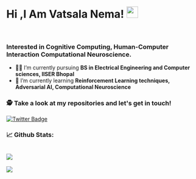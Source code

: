 # Hi ,I Am Vatsala Nema! <img src="https://raw.githubusercontent.com/debdutgoswami/debdutgoswami/master/assets/gifs/Hi.gif" width="30px">
<br>


### Interested in Cognitive Computing, Human-Computer Interaction Computational Neuroscience.<br>

- 👨‍🏭 I’m currently pursuing **BS in Electrical Engineering and Computer sciences, IISER Bhopal** <br>
- 🏫 I’m currently learning **Reinforcement Learning techniques, Adversarial AI, Computational Neuroscience** <br>

### 🕵 Take a look at my repositories and let's get in touch!<br>

[![Twitter Badge](https://img.shields.io/badge/-@NemaVatsala-1ca0f1?style=flat-square&labelColor=1ca0f1&logo=twitter&logoColor=white&link=https://twitter.com/NemaVatsala)](https://twitter.com/NemaVatsala) 



### 📈 Github Stats:


<br>
<a href="https://github.com/NemaVatsala">
<img align="center" src="https://github-readme-stats.vercel.app/api?username=NemaVatsala&show_icons=true&include_all_commits=true&theme=midnight-purple&count_private=true">
</a>
<br><br>
<a href="https://github.com/remcohalman/github-readme-stats">
<img align="center" src="https://github-readme-stats.anuraghazra1.vercel.app/api/top-langs/?username=NemaVatsala&layout=compact&theme=blue-green" />
</a>
<br>
<br><br>

